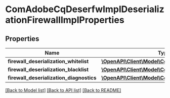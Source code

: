 # ComAdobeCqDeserfwImplDeserializationFirewallImplProperties

## Properties
Name | Type | Description | Notes
------------ | ------------- | ------------- | -------------
**firewall_deserialization_whitelist** | [**\OpenAPI\Client\Model\ConfigNodePropertyArray**](ConfigNodePropertyArray.md) |  | [optional] 
**firewall_deserialization_blacklist** | [**\OpenAPI\Client\Model\ConfigNodePropertyArray**](ConfigNodePropertyArray.md) |  | [optional] 
**firewall_deserialization_diagnostics** | [**\OpenAPI\Client\Model\ConfigNodePropertyString**](ConfigNodePropertyString.md) |  | [optional] 

[[Back to Model list]](../README.md#documentation-for-models) [[Back to API list]](../README.md#documentation-for-api-endpoints) [[Back to README]](../README.md)


